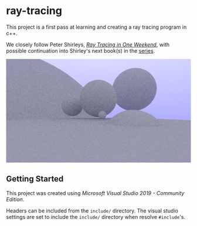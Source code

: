 ﻿# ray-tracing

This project is a first pass at learning and creating a ray tracing program in c++.

We closely follow Peter Shirleys, [*Ray Tracing in One Weekend*](https://raytracing.github.io/books/RayTracingInOneWeekend.html), with
possible continuation into Shirley's next book(s) in the [series](https://raytracing.github.io/).

![](./examples/example-image.png)

## Getting Started

This project was created using *Microsoft Visual Studio 2019 - Community Edition*.

Headers can be included from the `include/` directory. The visual studio settings are set to include the `include/` directory when resolve `#include`'s.
